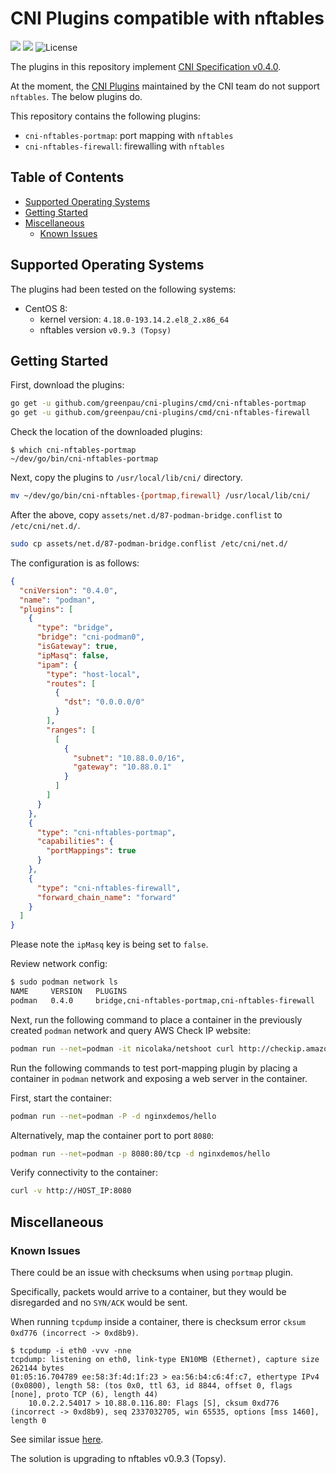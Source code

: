 # CNI Plugins compatible with nftables

<a href="https://github.com/greenpau/cni-plugins/actions/" target="_blank"><img src="https://github.com/greenpau/cni-plugins/workflows/build/badge.svg?branch=main"></a>
<a href="https://pkg.go.dev/github.com/greenpau/cni-plugins" target="_blank"><img src="https://img.shields.io/badge/godoc-reference-blue.svg"></a>
![License](https://img.shields.io/github/license/greenpau/cni-plugins)

The plugins in this repository implement
[CNI Specification v0.4.0](https://github.com/containernetworking/cni/blob/spec-v0.4.0/SPEC.md).

At the moment, the [CNI Plugins](https://github.com/containernetworking/plugins)
maintained by the CNI team do not support `nftables`. The below plugins do.

This repository contains the following plugins:

* `cni-nftables-portmap`: port mapping with `nftables`
* `cni-nftables-firewall`: firewalling with `nftables`

<!-- begin-markdown-toc -->
## Table of Contents

* [Supported Operating Systems](#supported-operating-systems)
* [Getting Started](#getting-started)
* [Miscellaneous](#miscellaneous)
  * [Known Issues](#known-issues)

<!-- end-markdown-toc -->

## Supported Operating Systems

The plugins had been tested on the following systems:

* CentOS 8:
  - kernel version: `4.18.0-193.14.2.el8_2.x86_64`
  - nftables version `v0.9.3 (Topsy)`

## Getting Started

First, download the plugins:

```bash
go get -u github.com/greenpau/cni-plugins/cmd/cni-nftables-portmap
go get -u github.com/greenpau/cni-plugins/cmd/cni-nftables-firewall
```

Check the location of the downloaded plugins:

```
$ which cni-nftables-portmap
~/dev/go/bin/cni-nftables-portmap
```

Next, copy the plugins to `/usr/local/lib/cni/` directory.

```bash
mv ~/dev/go/bin/cni-nftables-{portmap,firewall} /usr/local/lib/cni/
```

After the above, copy `assets/net.d/87-podman-bridge.conflist` to
`/etc/cni/net.d/`.

```bash
sudo cp assets/net.d/87-podman-bridge.conflist /etc/cni/net.d/
```

The configuration is as follows:

```json
{
  "cniVersion": "0.4.0",
  "name": "podman",
  "plugins": [
    {
      "type": "bridge",
      "bridge": "cni-podman0",
      "isGateway": true,
      "ipMasq": false,
      "ipam": {
        "type": "host-local",
        "routes": [
          {
            "dst": "0.0.0.0/0"
          }
        ],
        "ranges": [
          [
            {
              "subnet": "10.88.0.0/16",
              "gateway": "10.88.0.1"
            }
          ]
        ]
      }
    },
    {
      "type": "cni-nftables-portmap",
      "capabilities": {
        "portMappings": true
      }
    },
    {
      "type": "cni-nftables-firewall",
      "forward_chain_name": "forward"
    }
  ]
}
```

Please note the `ipMasq` key is being set to `false`.

Review network config:

```bash
$ sudo podman network ls
NAME     VERSION   PLUGINS
podman   0.4.0     bridge,cni-nftables-portmap,cni-nftables-firewall
```

Next, run the following command to place a container in the previously
created `podman` network and query AWS Check IP website:

```bash
podman run --net=podman -it nicolaka/netshoot curl http://checkip.amazonaws.com/
```

Run the following commands to test port-mapping plugin by placing
a container in `podman` network and exposing a web server in
the container.

First, start the container:

```bash
podman run --net=podman -P -d nginxdemos/hello
```

Alternatively, map the container port to port `8080`:

```bash
podman run --net=podman -p 8080:80/tcp -d nginxdemos/hello
```

Verify connectivity to the container:

```bash
curl -v http://HOST_IP:8080
```

## Miscellaneous

### Known Issues

There could be an issue with checksums when using `portmap` plugin.

Specifically, packets would arrive to a container, but they would be
disregarded and no `SYN/ACK` would be sent.

When running `tcpdump` inside a container, there is checksum error
`cksum 0xd776 (incorrect -> 0xd8b9)`.

```
$ tcpdump -i eth0 -vvv -nne
tcpdump: listening on eth0, link-type EN10MB (Ethernet), capture size 262144 bytes
01:05:16.704789 ee:58:3f:4d:1f:23 > ea:56:b4:c6:4f:c7, ethertype IPv4 (0x0800), length 58: (tos 0x0, ttl 63, id 8844, offset 0, flags [none], proto TCP (6), length 44)
    10.0.2.2.54017 > 10.88.0.116.80: Flags [S], cksum 0xd776 (incorrect -> 0xd8b9), seq 2337032705, win 65535, options [mss 1460], length 0
```

See similar issue
[here](https://stackoverflow.com/questions/26716722/tcp-receives-packets-but-it-ignores-them).

The solution is upgrading to nftables v0.9.3 (Topsy).
